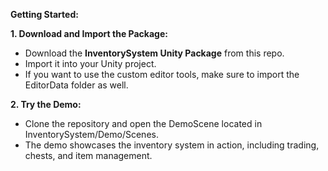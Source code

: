 **Getting Started:**

**1\. Download and Import the Package:**

- Download the **InventorySystem Unity Package** from this repo.
- Import it into your Unity project.
- If you want to use the custom editor tools, make sure to import the EditorData folder as well.

**2\. Try the Demo:**

- Clone the repository and open the DemoScene located in InventorySystem/Demo/Scenes.
- The demo showcases the inventory system in action, including trading, chests, and item management.